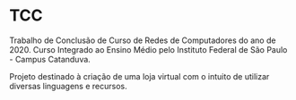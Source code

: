 # TCC
Trabalho de Conclusão de Curso de Redes de Computadores do ano de 2020.
Curso Integrado ao Ensino Médio pelo Instituto Federal de São Paulo - Campus Catanduva.

Projeto destinado à criação de uma loja virtual com o intuito de utilizar diversas linguagens e 
recursos.
